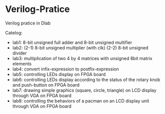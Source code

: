 # Verilog-Pratice
Verilog pratice in Dlab

Catelog:
- lab1: 8-bit unsigned full adder and 8-bit unsigned multifier
- lab2: (2-1) 8-bit unsigned multiplier (with clk) (2-2) 8-bit unsigned divider
- lab3: multiplication of two 4 by 4 matrices with unsigned 8bit matrix elements
- lab4: convert infix-expression to postfix-expression
- lab5: controlling LEDs display on FPGA board
- lab6: controlling LEDs display according to the status of the rotary knob and push-button on FPGA board
- lab7: drawing simple graphics (square, circle, triangle) on LCD display through VGA on FPGA board
- lab8: controlling the behaviors of a pacman on an LCD display unit through VGA on FPGA board

